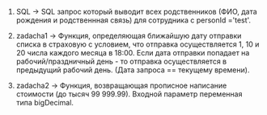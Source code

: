 1. SQL -> SQL запрос который выводит всех родственников (ФИО, дата рождения и родственнная связь) для сотрудника с personId ='test'.

2. zadacha1 -> Функция, определяющая ближайшую дату отправки списка в страховую с условием, что отправка осуществляется 1, 10 и 20 числа каждого месяца в 18:00. Если дата отправки попадает на рабочий/праздничный день - то отправка осуществляется в предыдущий рабочий день.
(Дата запроса == текущему времени).

3. zadacha2 -> Функция, возвращающая прописное написание стоимости (до тысяч 99 999.99).
Входной параметр переменная типа bigDecimal.
